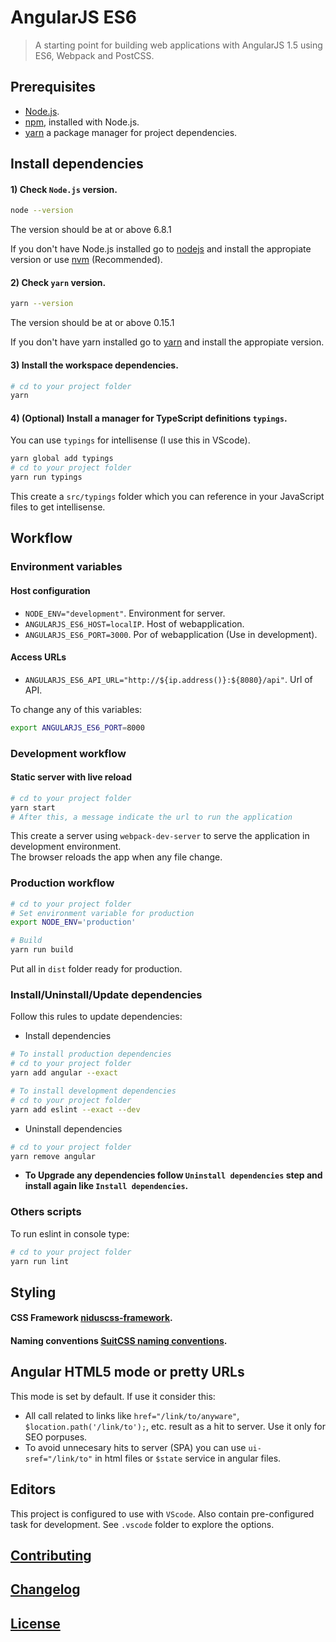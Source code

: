 # AngularJS ES6

> A starting point for building web applications with AngularJS 1.5 using ES6, Webpack and PostCSS.


## Prerequisites

- [Node.js](https://nodejs.org/en/download/).
- [npm](https://www.npmjs.com/), installed with Node.js.
- [yarn](https://yarnpkg.com/) a package manager for project dependencies.


## Install dependencies

#### 1) Check `Node.js` version.
```sh
node --version
```
The version should be at or above 6.8.1

If you don't have Node.js installed go to [nodejs](https://nodejs.org/en/download/) and install the appropiate version or use [nvm](http://www.sergiolepore.net/2014/06/30/nvm-instalando-y-usando-node-version-manager/) (Recommended).

#### 2) Check `yarn` version.
```sh
yarn --version
```
The version should be at or above 0.15.1

If you don't have yarn installed go to [yarn](https://yarnpkg.com/en/docs/install) and install the appropiate version.

#### 3) Install the workspace dependencies.
```sh
# cd to your project folder
yarn
```

#### 4) (Optional) Install a manager for TypeScript definitions `typings`.

You can use `typings` for intellisense (I use this in VScode).

```sh
yarn global add typings
# cd to your project folder
yarn run typings
```

This create a `src/typings` folder which you can reference in your JavaScript files to get intellisense.


## Workflow

### Environment variables

#### Host configuration
- `NODE_ENV="development"`. Environment for server.
- `ANGULARJS_ES6_HOST=localIP`. Host of webapplication.
- `ANGULARJS_ES6_PORT=3000`. Por of webapplication (Use in development).

#### Access URLs
- `ANGULARJS_ES6_API_URL="http://${ip.address()}:${8080}/api"`. Url of API.

To change any of this variables:

```sh
export ANGULARJS_ES6_PORT=8000
```

### Development workflow

#### Static server with live reload
```sh
# cd to your project folder
yarn start
# After this, a message indicate the url to run the application
```
This create a server using `webpack-dev-server` to serve the application in development environment.  
The browser reloads the app when any file change.

### Production workflow
```sh
# cd to your project folder
# Set environment variable for production
export NODE_ENV='production'

# Build
yarn run build
```
Put all in `dist` folder ready for production.

### Install/Uninstall/Update dependencies
Follow this rules to update dependencies:

- Install dependencies

```sh
# To install production dependencies
# cd to your project folder
yarn add angular --exact
```
```sh
# To install development dependencies
# cd to your project folder
yarn add eslint --exact --dev
```

- Uninstall dependencies

```sh
# cd to your project folder
yarn remove angular
```

- **To Upgrade any dependencies follow `Uninstall dependencies` step and install again like `Install dependencies`.**

### Others scripts

To run eslint in console type:

```sh
# cd to your project folder
yarn run lint
```


## Styling

#### CSS Framework **[niduscss-framework](https://github.com/nimedev/niduscss-framework)**.

#### Naming conventions **[SuitCSS naming conventions](https://github.com/suitcss/suit/blob/master/doc/naming-conventions.md)**.


## Angular HTML5 mode or pretty URLs

This mode is set by default. If use it consider this:

- All call related to links like `href="/link/to/anyware"`, `$location.path('/link/to');`, etc. result as a hit to server. Use it only for SEO porpuses.
- To avoid unnecesary hits to server (SPA) you can use `ui-sref="/link/to"` in html files or `$state` service in angular files.


## Editors
This project is configured to use with `VScode`. Also contain pre-configured task for development. See `.vscode` folder to explore the options.


## [Contributing](CONTRIBUTING.md)


## [Changelog](CHANGELOG.md)


## [License](LICENSE.md)